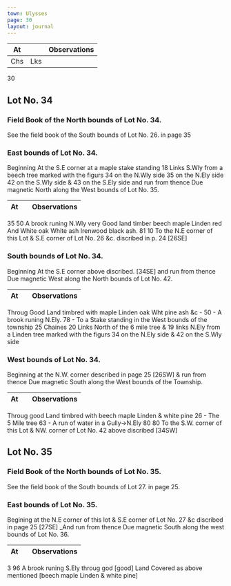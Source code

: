 ```yaml
---
town: Ulysses
page: 30
layout: journal
---
```


| At |    | Observations |
| -- | -- | ------------ |
| Chs | Lks | |

30

## Lot No. 34

### Field Book of the North bounds of Lot No. 34.

See the field book of the South bounds of Lot No. 26. in page 35

### East bounds of Lot No. 34.

Beginning At the S.E corner at a maple stake standing 18 Links S.Wly from a beech tree marked with the figurs 34 on the N.Wly side 35 on the N.Ely side 42 on the S.Wly side & 43 on the S.Ely side and run from thence Due magnetic North along the West bounds of Lot No. 35.

| At |    | Observations |
| -- | -- | ------------ |
35  50  A brook runing N.Wly very Good land timber beech maple Linden red 
And White oak White ash Irenwood black ash.
81  10  To the N.E corner of this Lot & S.E corner of Lot No. 26 &c. discribed in p. 24
[26SE]

### South bounds of Lot No. 34.

Beginning At the S.E corner above discribed. [34SE]  and run from thence Due magnetic West along the North bounds of Lot No. 42.

| At |    | Observations |
| -- | -- | ------------ |
Throug Good Land timbred with maple Linden oak Wht pine ash &c -
50  -  A brook runing N.Ely.
78  -  To a Stake standing in the West bounds of the township 25 Chaines 20 Links
North of the 6 mile tree & 19 links N.Ely from a Linden tree marked with the 
figurs 34 on the N.Ely side & 42 on the S.Wly side

### West bounds of Lot No. 34.

Beginning at the N.W. corner described in page 25 [26SW]  & run from thence Due magnetic South along the West bounds of the Township.

| At |    | Observations |
| -- | -- | ------------ |
Throug good Land timbred with beech maple Linden & white pine
26  -  The 5 Mile tree
63  -  A run of water in a Gully→N.Ely
80  80  To the S.W. corner of this Lot & NW. corner of Lot No. 42 above discribed
[34SW]

## Lot No. 35

### Field Book of the North bounds of Lot No. 35.

See the field book of the South bounds of Lot 27. in page 25.

### East bounds of Lot No. 35.

Begining at the N.E corner of this lot & S.E corner of Lot No. 27 &c discribed in page 25 [27SE]  _And run from thence Due magnetic South along the west bounds of Lot No. 36.

| At |    | Observations |
| -- | -- | ------------ |
3  96  A brook runing S.Ely throug god [good] Land Covered as above mentioned 
[beech maple Linden & white pine]
